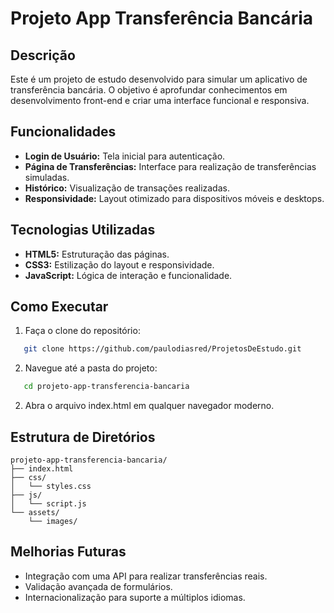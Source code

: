 # Projeto App Transferência Bancária

## Descrição
Este é um projeto de estudo desenvolvido para simular um aplicativo de transferência bancária. O objetivo é aprofundar conhecimentos em desenvolvimento front-end e criar uma interface funcional e responsiva.

## Funcionalidades
- **Login de Usuário:** Tela inicial para autenticação.
- **Página de Transferências:** Interface para realização de transferências simuladas.
- **Histórico:** Visualização de transações realizadas.
- **Responsividade:** Layout otimizado para dispositivos móveis e desktops.

## Tecnologias Utilizadas
- **HTML5:** Estruturação das páginas.
- **CSS3:** Estilização do layout e responsividade.
- **JavaScript:** Lógica de interação e funcionalidade.

## Como Executar
1. Faça o clone do repositório:
```bash
   git clone https://github.com/paulodiasred/ProjetosDeEstudo.git
```
2. Navegue até a pasta do projeto:
```bash
   cd projeto-app-transferencia-bancaria
```
2. Abra o arquivo index.html em qualquer navegador moderno.

## Estrutura de Diretórios
```plaintext
projeto-app-transferencia-bancaria/
├── index.html
├── css/
│   └── styles.css
├── js/
│   └── script.js
└── assets/
    └── images/
```
## Melhorias Futuras
- Integração com uma API para realizar transferências reais.
- Validação avançada de formulários.
- Internacionalização para suporte a múltiplos idiomas.
